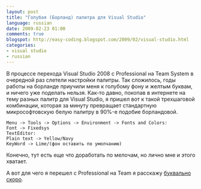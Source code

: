 ```yaml
---
layout: post
title: "Голубая (Борланд) палитра для Visual Studio"
language: russian
date: 2009-02-23 01:00
comments: true
blogspot: http://easy-coding.blogspot.com/2009/02/visual-studio.html
categories:
- visual studio
- russian
---
```

В процессе перехода Visual Studio 2008 с Professional на Team System в очередной раз слетели настройки палитры. Так сложилось, годы работы на борланде приучили меня к голубому фону и желтым буквам, и ничего уже поделать нельзя. Как-то давно, покопав в интернете на тему разных палитр для Visual Studio, я пришел вот к такой трехшаговой комбинации, которая за минуту превращает стандартную микрософтовскую белую палитру в 90%-e подобие борландовой.

    Menu -> Tools -> Options -> Environment -> Fonts and Colors:
    Font -> Fixedsys
    TextEditor:
    Plain text -> Yellow/Navy
    KeyWord -> Lime/(фон оставить по умолчанию)

Конечно, тут есть еще что доработать по мелочам, но лично мне и этого хватает.

А вот для чего я перешел с Professional на Team я расскажу [буквально скоро][Статический анализ кода].

[Статический анализ кода]: /blog/russian/2009/02/23/static-code-analysis-coverity-klocwork/
